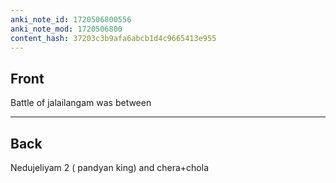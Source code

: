 ```yaml
---
anki_note_id: 1720506800556
anki_note_mod: 1720506800
content_hash: 37203c3b9afa6abcb1d4c9665413e955
---
```


## Front

Battle of jalailangam was between

<hr/>

## Back

Nedujeliyam 2 ( pandyan king) and chera+chola